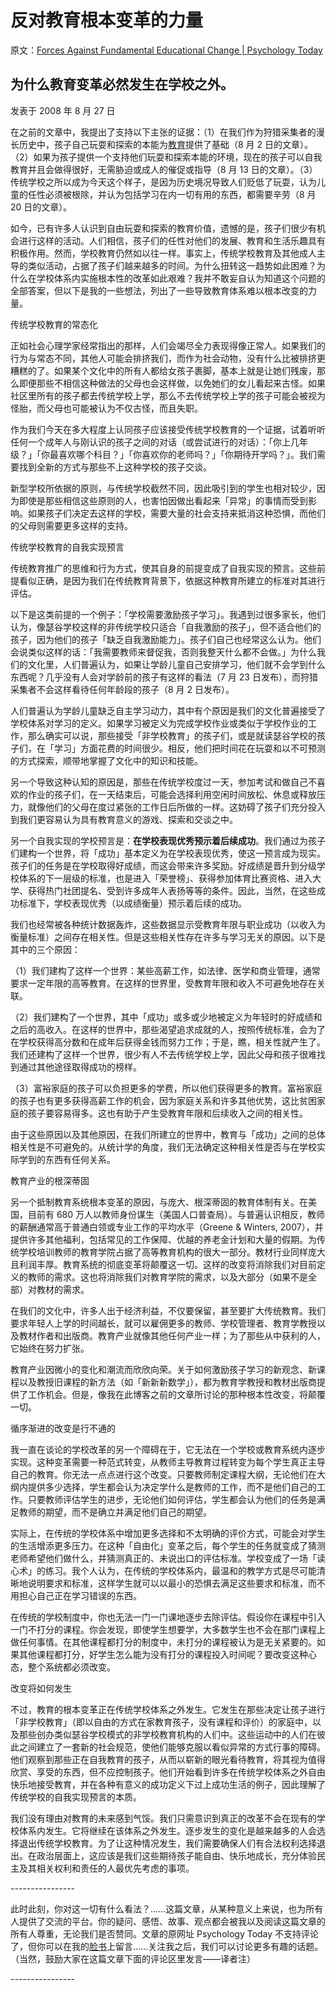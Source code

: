 # 反对教育根本变革的力量

原文：[Forces Against Fundamental Educational Change | Psychology Today](https://www.psychologytoday.com/us/blog/freedom-learn/200808/forces-against-fundamental-educational-change)

## 为什么教育变革必然发生在学校之外。

发表于 2008 年 8 月 27 日

在之前的文章中，我提出了支持以下主张的证据：（1）在我们作为狩猎采集者的漫长历史中，孩子自己玩耍和探索的本能为[教育](https://www.psychologytoday.com/us/basics/education)提供了基础（8 月 2 日的文章）。（2）如果为孩子提供一个支持他们玩耍和探索本能的环境，现在的孩子可以自我教育并且会做得很好，无需胁迫或成人的催促或指导（8 月 13 日的文章）。（3）传统学校之所以成为今天这个样子，是因为历史境况导致人们贬低了玩耍，认为儿童的任性必须被根除，并认为包括学习在内一切有用的东西，都需要辛劳（8 月 20 日的文章）。

如今，已有许多人认识到自由玩耍和探索的教育价值，遗憾的是，孩子们很少有机会进行这样的活动。人们相信，孩子们的任性对他们的发展、教育和生活乐趣具有积极作用。然而，学校教育仍然如以往一样。事实上，传统学校教育及其他成人主导的类似活动，占据了孩子们越来越多的时间。为什么扭转这一趋势如此困难？为什么在学校体系内实施根本性的改革如此艰难？我并不敢妄自认为知道这个问题的全部答案，但以下是我的一些想法，列出了一些导致教育体系难以根本改变的力量。

传统学校教育的常态化

正如社会心理学家经常指出的那样，人们会竭尽全力表现得像正常人。如果我们的行为与常态不同，其他人可能会排挤我们，而作为社会动物，没有什么比被排挤更糟糕的了。如果某个文化中的所有人都给女孩子裹脚，基本上就是让她们残废，那么即便那些不相信这种做法的父母也会这样做，以免她们的女儿看起来古怪。如果社区里所有的孩子都去传统学校上学，那么不去传统学校上学的孩子可能会被视为怪胎，而父母也可能被认为不仅古怪，而且失职。

作为我们今天在多大程度上认同孩子应该接受传统学校教育的一个证据，试着听听任何一个成年人与刚认识的孩子之间的对话（或尝试进行的对话）：「你上几年级？」「你最喜欢哪个科目？」「你喜欢你的老师吗？」「你期待开学吗？」。我们需要找到全新的方式与那些不上这种学校的孩子交谈。

新型学校所依据的原则，与传统学校截然不同，因此吸引到的学生也相对较少，因为即使是那些相信这些原则的人，也害怕因做出看起来「异常」的事情而受到影响。如果孩子们决定去这样的学校，需要大量的社会支持来抵消这种恐惧，而他们的父母则需要更多这样的支持。

传统学校教育的自我实现预言

传统教育推广的思维和行为方式，使其自身的前提变成了自我实现的预言。这些前提看似正确，是因为我们在传统教育背景下，依据这种教育所建立的标准对其进行评估。

以下是这类前提的一个例子：「学校需要激励孩子学习」。我遇到过很多家长，他们认为，像瑟谷学校这样的非传统学校只适合「自我激励的孩子」，但不适合他们的孩子，因为他们的孩子「缺乏自我激励能力」。孩子们自己也经常这么认为。他们会说类似这样的话：「我需要教师来督促我，否则我整天什么都不会做。」为什么我们的文化里，人们普遍认为，如果让学龄儿童自己安排学习，他们就不会学到什么东西呢？几乎没有人会对学龄前的孩子有这样的看法（7 月 23 日发布），而狩猎采集者不会这样看待任何年龄段的孩子（8 月 2 日发布）。

人们普遍认为学龄儿童缺乏自主学习动力，其中有个原因是我们的文化普遍接受了学校体系对学习的定义。如果学习被定义为完成学校作业或类似于学校作业的工作，那么确实可以说，那些接受「非学校教育」的孩子们，或是就读瑟谷学校的孩子们，在「学习」方面花费的时间很少。相反，他们把时间花在玩耍和以不可预测的方式探索，顺带地掌握了文化中的知识和技能。

另一个导致这种认知的原因是，那些在传统学校度过一天，参加考试和做自己不喜欢的作业的孩子们，在一天结束后，可能会选择利用空闲时间放松、休息或释放压力，就像他们的父母在度过紧张的工作日后所做的一样。这妨碍了孩子们充分投入到我们更容易认为具有教育意义的游戏、探索和交谈之中。

另一个自我实现的学校预言是：**在学校表现优秀预示着后续成功**。我们通过为孩子们建构一个世界，将「成功」基本定义为在学校表现优秀，使这一预言成为现实。孩子们的任务是在学校取得好成绩，而这会带来许多奖励。好成绩是晋升到分级学校体系的下一层级的标准，也是进入「荣誉榜」、获得参加体育比赛资格、进入大学、获得热门社团提名、受到许多成年人表扬等等的条件。因此，当然，在这些成功标准下，学校表现优秀（以成绩衡量）预示着后续的成功。

我们也经常被各种统计数据轰炸，这些数据显示受教育年限与职业成功（以收入为衡量标准）之间存在相关性。但是这些相关性存在许多与学习无关的原因。以下是其中的三个原因：

（1）我们建构了这样一个世界：某些高薪工作，如法律、医学和商业管理，通常要求一定年限的高等教育。在这样的世界里，受教育年限和收入不可避免地存在关联。

（2）我们建构了一个世界，其中「成功」或多或少地被定义为年轻时的好成绩和之后的高收入。在这样的世界中，那些渴望追求成就的人，按照传统标准，会为了在学校获得高分数和在成年后获得金钱而努力工作；于是，瞧，相关性就产生了。我们还建构了这样一个世界，很少有人不去传统学校上学，因此父母和孩子很难找到通过其他途径取得成功的榜样。

（3）富裕家庭的孩子可以负担更多的学费，所以他们获得更多的教育。富裕家庭的孩子也有更多获得高薪工作的机会，因为家庭关系和许多其他优势，这比贫困家庭的孩子要容易得多。这也有助于产生受教育年限和后续收入之间的相关性。

由于这些原因以及其他原因，在我们所建立的世界中，教育与「成功」之间的总体相关性是不可避免的。从统计学的角度，我们无法确定这种相关性是否与在学校实际学到的东西有任何关系。

教育产业的根深蒂固

另一个抵制教育系统根本变革的原因，与庞大、根深蒂固的教育体制有关。在美国，目前有 680 万人以教师身份谋生（美国人口普查局）。与普遍认识相反，教师的薪酬通常高于普通白领或专业工作的平均水平（Greene & Winters, 2007），并提供许多其他福利，包括常见的工作保障、优越的养老金计划和大量的假期。为传统学校培训教师的教育学院占据了高等教育机构的很大一部分。教材行业同样庞大且利润丰厚。教育系统的彻底变革将颠覆这一切。这样的改变将消除我们对目前定义的教师的需求。这也将消除我们对教育学院的需求，以及大部分（如果不是全部）对教材的需求。

在我们的文化中，许多人出于经济利益，不仅要保留，甚至要扩大传统教育。我们要求年轻人上学的时间越长，就可以雇佣更多的教师、学校管理者、教育学教授以及教材作者和出版商。教育产业就像其他任何产业一样；为了那些从中获利的人，它始终在努力扩张。

教育产业因微小的变化和潮流而欣欣向荣。关于如何激励孩子学习的新观念、新课程以及教授旧课程的新方法（如「新新新数学」），都为教育学教授和教材出版商提供了工作机会。但是，像我在此博客之前的文章所讨论的那种根本性改变，将颠覆一切。

循序渐进的改变是行不通的

我一直在谈论的学校改革的另一个障碍在于，它无法在一个学校或教育系统内逐步实现。这种变革需要一种范式转变，从教师主导教育过程转变为每个学生真正主导自己的教育。你无法一点点进行这个改变。只要教师制定课程大纲，无论他们在大纲内提供多少选择，学生都会认为决定学什么是教师的工作，而不是他们自己的工作。只要教师评估学生的进步，无论他们如何评估，学生都会认为他们的任务是满足教师的期望，而不是确立并满足他们自己的期望。

实际上，在传统的学校体系中增加更多选择和不太明确的评价方式，可能会对学生的生活增添更多压力。在这种「自由化」变革之后，每个学生的任务就变成了猜测老师希望他们做什么，并猜测真正的、未说出口的评估标准。学校变成了一场「读心术」的练习。我个人认为，在传统的学校体系内，最温和的教学方式是尽可能清晰地说明要求和标准，这样学生就可以以最小的恐惧去满足这些要求和标准，而不用担心自己正在学习错误的东西。

在传统的学校制度中，你也无法一门一门课地逐步去除评估。假设你在课程中引入一门不打分的课程。你会发现，即使学生想要学，大多数学生也不会在那门课程上做任何事情。在其他课程都打分的制度中，未打分的课程被认为是无关紧要的。如果其他课程都打分，好学生怎么能为没有打分的课程投入时间呢？要改变这种心态，整个系统都必须改变。

改变将如何发生

不过，教育的根本变革正在传统学校体系之外发生。它发生在那些决定让孩子进行「非学校教育」（即以自由的方式在家教育孩子，没有课程和评价）的家庭中，以及那些创办类似瑟谷学校模式的非学校教育机构的人们中。这些运动中的人们在彼此之间建立了一套新的社会规范，使他们能够克服以看似异常的方式行事的障碍。他们观察到那些正在自我教育的孩子，从而以崭新的眼光看待教育，将其视为值得欣赏、享受的东西，但不应控制孩子。他们开始看到许多在传统学校体系之外自由快乐地接受教育，并在各种有意义的成功定义下过上成功生活的例子，因此理解了传统学校的自我实现预言的本质。

我们没有理由对教育的未来感到气馁。我们只需意识到真正的改革不会在现有的学校体系内发生。它将继续在该体系之外发生。逐步发生的变化是越来越多的人会选择退出传统学校教育。为了让这种情况发生，我们需要确保人们有合法权利选择退出。在政治层面上，这应该是我们这些期待孩子能自由、快乐地成长，充分体验民主及其相关权利和责任的人最优先考虑的事项。

\----------------

此时此刻，你对这一切有什么看法？……这篇文章，从某种意义上来说，也为所有人提供了交流的平台。你的疑问、感悟、故事、观点都会被我以及阅读这篇文章的所有人尊重，无论我们是否赞同。文章的原网址 Psychology Today 不支持评论了，但你可以在我的[脸书](https://www.facebook.com/peter.gray.3572)上留言……关注我之后，我们可以讨论更多有趣的话题。（当然，鼓励大家在这篇文章下面的评论区里发言——译者注）

\----------------